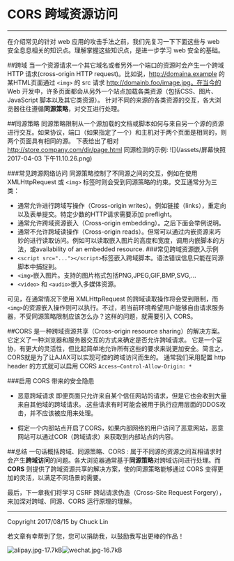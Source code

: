 # CORS 跨域资源访问


---
在介绍常见的针对 web 应用的攻击手法之前，我们先复习一下下面这些与 web 安全息息相关的知识点。理解掌握这些知识点，是进一步学习 web 安全的基础。

##跨域
当一个资源请求一个其它域名或者另外一个端口的资源时会产生一个跨域 HTTP 请求(cross-origin HTTP request)。比如说，http://domaina.example 的某HTML页面通过 ```<img>``` 的 src 请求 http://domainb.foo/image.jpg。在当今的 Web 开发中，许多页面都会从另外一个站点加载各类资源（包括CSS、图片、JavaScript 脚本以及其它类资源）。
针对不同的来源的各类资源的交互，各大浏览器往往遵循**同源策略**，对交互进行处理。

##同源策略
同源策略限制从一个源加载的文档或脚本如何与来自另一个源的资源进行交互。如果协议，端口（如果指定了一个）和主机对于两个页面是相同的，则两个页面具有相同的源。
下表给出了相对 http://store.company.com/dir/page.html 同源检测的示例:
![](/assets/屏幕快照 2017-04-03 下午11.10.26.png)

###常见跨源网络访问
同源策略控制了不同源之间的交互，例如在使用 XMLHttpRequest 或 ```<img>``` 标签时则会受到同源策略的约束。交互通常分为三类：

- 通常允许进行跨域写操作（Cross-origin writes）。例如链接（links），重定向以及表单提交。特定少数的HTTP请求需要添加 preflight。
- 通常允许跨域资源嵌入（Cross-origin embedding）。之后下面会举例说明。
- 通常不允许跨域读操作（Cross-origin reads）。但常可以通过内嵌资源来巧妙的进行读取访问。例如可以读取嵌入图片的高度和宽度，调用内嵌脚本的方法，或availability of an embedded resource.
###常见跨域资源嵌入示例
- ```<script src="..."></script>```标签嵌入跨域脚本。语法错误信息只能在同源脚本中捕捉到。
- ```<img>```嵌入图片。支持的图片格式包括PNG,JPEG,GIF,BMP,SVG,...
- ```<video>``` 和 ```<audio>```嵌入多媒体资源。

可见，在通常情况下使用 XMLHttpRequest 的跨域读取操作将会受到限制，而``` <img> ```的资源嵌入操作则可以执行。不过，若当前环境希望用户能够自由请求服务器，不受同源策略限制应该怎么办？这样的问题，就需要引入 CORS。

##CORS
是一种跨域资源共享（Cross-origin resource sharing）的解决方案。它定义了一种浏览器和服务器交互的方式来确定是否允许跨域请求。
它是一个妥协，有更大的灵活性，但比起简单地允许所有这些的要求来说更加安全。简言之，CORS就是为了让AJAX可以实现可控的跨域访问而生的。
通常我们采用配置 http header 的方式就可以启用 CORS
```Access–Control-Allow-Origin: * ```

###启用 CORS 带来的安全隐患

- 恶意跨域请求 
即便页面只允许来自某个信任网站的请求，但是它也会收到大量来自其他域的跨域请求。.这些请求有时可能会被用于执行应用层面的DDOS攻击，并不应该被应用来处理。

- 假定一个内部站点开启了CORS，如果内部网络的用户访问了恶意网站，恶意网站可以通过COR（跨域请求）来获取到内部站点的内容。

##总结
一句话概括跨域、同源策略、CORS
: 属于不同源的资源之间互相请求时会产生**跨域访问**的问题。各大浏览器通常基于**同源策略**对跨域访问进行处理。而 **CORS** 则提供了跨域资源共享的解决方案，使的同源策略能够通过 CORS 变得更加的灵活，以满足不同场景的需要。

最后，下一章我们将学习 CSRF 跨站请求伪造（Cross-Site Request Forgery），来加深对跨域、同源、CORS 运行原理的理解。

---
Copyright 2017/08/15 by Chuck Lin



若文章有幸帮到了您，您可以捐助我，以鼓励我写出更棒的作品！

![alipay.jpg-17.7kB][1]![wechat.jpg-16.7kB][2]


[1]: http://static.zybuluo.com/mikumikulch/6g65s5tsspdmsk87a8ariszo/alipay.jpg
[2]: http://static.zybuluo.com/mikumikulch/rk5hldgo4wi9fv23xu3vm8pf/wechat.jpg















